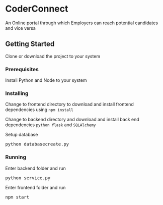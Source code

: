 # CoderConnect
An Online portal through which Employers can reach potential candidates and vice versa

## Getting Started
Clone or download the project to your system

### Prerequisites
Install Python and Node to your system

### Installing
<p>Change to frontend directory to download and install frontend dependencies using <code>npm install</code><p>
<p>Change to backend directory and download and install back end dependencies <code>python flask</code> and <code>SQLAlchemy</code>
<p>Setup database<p>
<pre>python databasecreate.py</pre>

### Running
<p>Enter backend folder and run</p>
<pre>python service.py</pre>

<p>Enter frontend folder and run</p>
<pre>npm start</pre>
